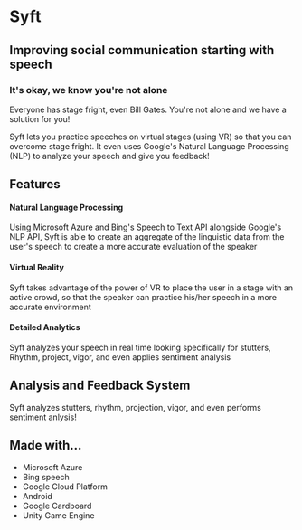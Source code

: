 # Syft

## Improving social communication starting with speech

### It's okay, we know you're not alone

Everyone has stage fright, even Bill Gates. You're not alone and we have a solution for you!

Syft lets you practice speeches on virtual stages (using VR) so that you can overcome stage fright. It even uses Google's Natural Language Processing (NLP) to analyze your speech and give you feedback!

## Features

#### Natural Language Processing

Using Microsoft Azure and Bing's Speech to Text API alongside Google's NLP API, Syft is able to create an aggregate of the linguistic data from the user's speech to create a more accurate evaluation of the speaker

#### Virtual Reality

Syft takes advantage of the power of VR to place the user in a stage with an active crowd, so that the speaker can practice his/her speech in a more accurate environment

#### Detailed Analytics

Syft analyzes your speech in real time looking specifically for stutters, Rhythm, project, vigor, and even applies sentiment analysis

## Analysis and Feedback System

Syft analyzes stutters, rhythm, projection, vigor, and even performs sentiment anlysis!

## Made with...

* Microsoft Azure
* Bing speech
* Google Cloud Platform
* Android
* Google Cardboard
* Unity Game Engine
